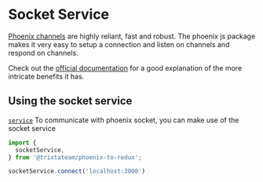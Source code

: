 # Socket Service
[Phoenix channels](https://hexdocs.pm/phoenix/channels.html#the-moving-parts) are highly reliant, fast and robust. The phoenix js
package makes it very easy to setup a connection and listen on channels and respond on channels.

Check out the [official documentation](https://hexdocs.pm/phoenix/js/index.html)
for a good explanation of the more intricate benefits it has.

## Using the socket service
[`service`](https://github.com/trixtateam/phoenix-to-redux/blob/master/src/services/socket.js)
To communicate with phoenix socket, you can make use of the socket service
```javascript
import {
  socketService,
} from '@trixtateam/phoenix-to-redux';

socketService.connect('localhost:3000')

```
